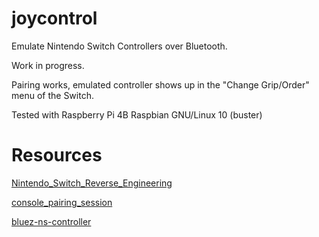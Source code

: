 # joycontrol
Emulate Nintendo Switch Controllers over Bluetooth.

Work in progress.

Pairing works, emulated controller shows up in the "Change Grip/Order" menu of the Switch.

Tested with Raspberry Pi 4B Raspbian GNU/Linux 10 (buster)


# Resources

[Nintendo_Switch_Reverse_Engineering](https://github.com/dekuNukem/Nintendo_Switch_Reverse_Engineering)

[console_pairing_session](https://github.com/timmeh87/switchnotes/blob/master/console_pairing_session)

[bluez-ns-controller](https://github.com/mumumusuc/bluez-ns-controller)
